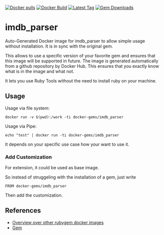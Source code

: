 [![Docker pulls](https://img.shields.io/docker/pulls/rubygem/imdb_parser.svg)](https://hub.docker.com/r/rubygem/imdb_parser/)
[![Docker Build](https://img.shields.io/docker/automated/rubygem/imdb_parser.svg)](https://hub.docker.com/r/rubygem/imdb_parser/)
[![Latest Tag](https://img.shields.io/github/tag/docker-rubygem/imdb_parser.svg)](https://hub.docker.com/r/rubygem/imdb_parser/)
[![Gem Downloads](https://img.shields.io/gem/dt/imdb_parser.svg)](https://rubygems.org/gems/imdb_parser/)
# imdb_parser

Auto-Generated Docker image for imdb_parser to allow simple usage without installation.
It is in sync with the original gem.

This allows to use a specific version of your favorite gem and ensures that this image will be supported in future.
The image is generated automatically from a github repository by Docker Hub.
This ensures that you exactly know what is in the image and what not.

It lets you use Ruby Tools without the need to install ruby on your machine.

## Usage

Usage via file system:

`docker run -v $(pwd):/work -ti docker-gems/imdb_parser`

Usage via Pipe:

`echo "test" | docker run -ti docker-gems/imdb_parser`

It depends on your specific use case how your want to use it.

### Add Customization

For extension, it could be used as base image.

So instead of struggeling with the installation of a gem, just write

`FROM docker-gems/imdb_parser`

Then add the customization.

## References

 - [Overview over other rubygem docker images](https://github.com/thinkbot/docker-rubygem)
 - [Gem](https://rubygems.org/gems/imdb_parser/)
